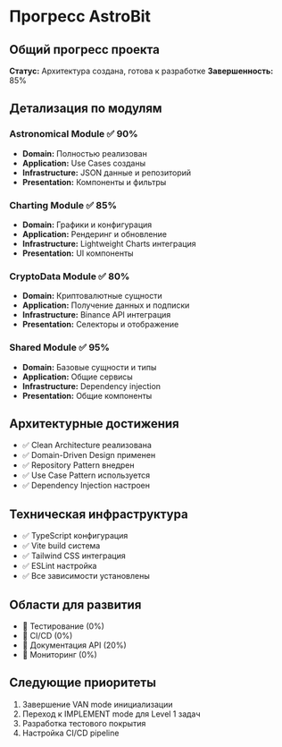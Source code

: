 # Прогресс AstroBit

## Общий прогресс проекта
**Статус:** Архитектура создана, готова к разработке
**Завершенность:** 85%

## Детализация по модулям

### Astronomical Module ✅ 90%
- **Domain:** Полностью реализован
- **Application:** Use Cases созданы
- **Infrastructure:** JSON данные и репозиторий
- **Presentation:** Компоненты и фильтры

### Charting Module ✅ 85%
- **Domain:** Графики и конфигурация
- **Application:** Рендеринг и обновление
- **Infrastructure:** Lightweight Charts интеграция
- **Presentation:** UI компоненты

### CryptoData Module ✅ 80%
- **Domain:** Криптовалютные сущности
- **Application:** Получение данных и подписки
- **Infrastructure:** Binance API интеграция
- **Presentation:** Селекторы и отображение

### Shared Module ✅ 95%
- **Domain:** Базовые сущности и типы
- **Application:** Общие сервисы
- **Infrastructure:** Dependency injection
- **Presentation:** Общие компоненты

## Архитектурные достижения
- ✅ Clean Architecture реализована
- ✅ Domain-Driven Design применен
- ✅ Repository Pattern внедрен
- ✅ Use Case Pattern используется
- ✅ Dependency Injection настроен

## Техническая инфраструктура
- ✅ TypeScript конфигурация
- ✅ Vite build система
- ✅ Tailwind CSS интеграция
- ✅ ESLint настройка
- ✅ Все зависимости установлены

## Области для развития
- 🔄 Тестирование (0%)
- 🔄 CI/CD (0%)
- 🔄 Документация API (20%)
- 🔄 Мониторинг (0%)

## Следующие приоритеты
1. Завершение VAN mode инициализации
2. Переход к IMPLEMENT mode для Level 1 задач
3. Разработка тестового покрытия
4. Настройка CI/CD pipeline
